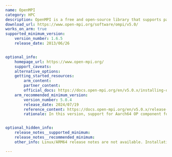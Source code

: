 ```yaml
---
name: OpenMPI
category: HPC
description: OpenMPI is a free and open-source library that supports parallel computing by enabling efficient communication between processes across different machines. It provides tools and protocols for distributed computing tasks in high-performance environments.
download_url: https://www.open-mpi.org/software/ompi/v5.0/
works_on_arm: true
supported_minimum_version:
    version_number: 1.6.5
    release_date: 2013/06/26


optional_info:
    homepage_url: https://www.open-mpi.org/
    support_caveats:
    alternative_options:
    getting_started_resources:
        arm_content:
        partner_content:
        official_docs: https://docs.open-mpi.org/en/v5.0.x/installing-open-mpi/quickstart.html
    arm_recommended_minimum_version:
        version_number: 5.0.4
        release_date: 2024/07/19
        reference_content: https://docs.open-mpi.org/en/v5.0.x/release-notes/changelog/v5.0.x.html#open-mpi-version-v5-0-4
        rationale: In this version, support for Aarch64 OP component for for NEON and SVE ISA were added.


optional_hidden_info:
    release_notes__supported_minimum:
    release_notes__recommended_minimum:
    other_info: Linux/ARM64 release notes are not available. Installation and Testing were done using "apt install openmpi-bin openmpi-common libopenmpi-dev". The minimum version of openmpi 1.6.5 corresponds to ubuntu:14.04 and 4.1.2 to ubuntu:22.04.

---
```

